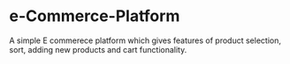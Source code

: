 # e-Commerce-Platform

A simple E commerece platform which gives features of product selection, sort, adding new products and cart functionality.
